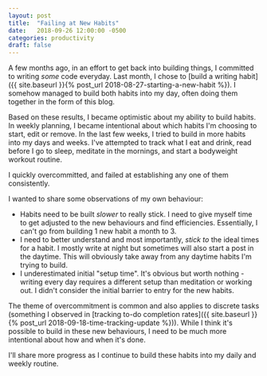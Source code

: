 ```yaml
---
layout: post
title:  "Failing at New Habits"
date:   2018-09-26 12:00:00 -0500
categories: productivity
draft: false
---
```


A few months ago, in an effort to get back into building things, I committed to writing _some_ code everyday. Last month, I chose to [build a writing habit]({{ site.baseurl }}{% post_url 2018-08-27-starting-a-new-habit %}). I somehow managed to build both habits into my day, often doing them together in the form of this blog.

Based on these results, I became optimistic about my ability to build habits. In weekly planning, I became intentional about which habits I'm choosing to start, edit or remove. In the last few weeks, I tried to build in more habits into my days and weeks. I've attempted to track what I eat and drink, read before I go to sleep, meditate in the mornings, and start a bodyweight workout routine.

I quickly overcommitted, and failed at establishing any one of them consistently.

I wanted to share some observations of my own behaviour:

* Habits need to be built _slower_ to really stick. I need to give myself time to get adjusted to the new behaviours and find efficiencies. Essentially, I can't go from building 1 new habit a month to 3. 
* I need to better understand and most importantly, _stick to_ the ideal times for a habit. I mostly write at night but sometimes will also start a post in the daytime. This will obviously take away from any daytime habits I'm trying to build. 
* I underestimated initial "setup time". It's obvious but worth nothing -  writing every day requires a different setup than meditation or working out. I didn't consider the initial barrier to entry for the new habits.

The theme of overcommitment is common and also applies to discrete tasks (something I observed in [tracking to-do completion rates]({{ site.baseurl }}{% post_url 2018-09-18-time-tracking-update %})). While I think it's possible to build in these new behaviours, I need to be much more intentional about how and when it's done. 

I'll share more progress as I continue to build these habits into my daily and weekly routine.